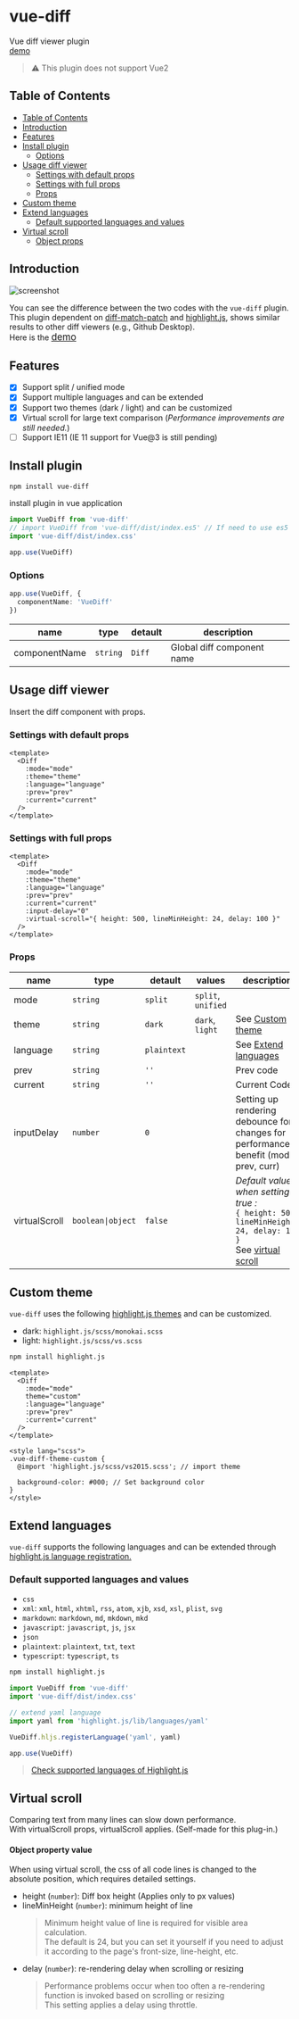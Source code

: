 # vue-diff

Vue diff viewer plugin  
<a href="https://hoiheart.github.io/vue-diff/demo/index.html" target="_blank">demo</a>

> ⚠️ This plugin does not support Vue2

## Table of Contents

* [Table of Contents](#table-of-contents)
* [Introduction](#introduction)
* [Features](#features)
* [Install plugin](#install-plugin)
  + [Options](#options)
* [Usage diff viewer](#usage-diff-viewer)
  + [Settings with default props](#settings-with-default-props)
  + [Settings with full props](#settings-with-full-props)
  + [Props](#props)
* [Custom theme](#custom-theme)
* [Extend languages](#extend-languages)
  + [Default supported languages and values](#default-supported-languages-and-values)
* [Virtual scroll](#virtual-scroll)
    - [Object props](#object-props)

## Introduction

<img src="https://user-images.githubusercontent.com/25652218/104784360-7520e600-57cb-11eb-8abc-ce81dd309e05.png" alt="screenshot" style="max-width:100%;">

You can see the difference between the two codes with the `vue-diff` plugin.  
This plugin dependent on <a href="https://github.com/JackuB/diff-match-patch">diff-match-patch</a> and <a href="https://github.com/highlightjs/highlight.js/">highlight.js</a>, shows similar results to other diff viewers (e.g., Github Desktop).  
Here is the <a href="https://hoiheart.github.io/vue-diff/demo/index.html" target="_blank" style="font-size: 1.2em; text-decoration: underline;">demo</a>

## Features

* [x] Support split / unified mode
* [x] Support multiple languages and can be extended
* [X] Support two themes (dark / light) and can be customized
* [X] Virtual scroll for large text comparison (*Performance improvements are still needed.*)
* [ ] Support IE11 (IE 11 support for Vue@3 is still pending)

## Install plugin

```bash
npm install vue-diff
```

install plugin in vue application

```ts
import VueDiff from 'vue-diff'
// import VueDiff from 'vue-diff/dist/index.es5' // If need to use es5 build
import 'vue-diff/dist/index.css'

app.use(VueDiff)
```
### Options

```ts
app.use(VueDiff, {
  componentName: 'VueDiff'
})
```

| name | type | detault | description |
|- | - | - | - |
| componentName | `string` | `Diff` | Global diff component name |

## Usage diff viewer

Insert the diff component with props.
### Settings with default props
```vue
<template>
  <Diff
    :mode="mode"
    :theme="theme"
    :language="language"
    :prev="prev"
    :current="current"
  />
</template>
```

### Settings with full props

```vue
<template>
  <Diff
    :mode="mode"
    :theme="theme"
    :language="language"
    :prev="prev"
    :current="current"
    :input-delay="0"
    :virtual-scroll="{ height: 500, lineMinHeight: 24, delay: 100 }"
  />
</template>
```

### Props

| name | type | detault | values | description
|- | - | - | - |- |
| mode | `string` | `split` | `split`, `unified` | 
| theme | `string` | `dark` | `dark`, `light` | See <a href="#custom-theme">Custom theme</a>
| language | `string` | `plaintext` |  | See <a href="#extend-languages">Extend languages</a>
| prev | `string` | `''` |  | Prev code |
| current | `string` | `''` |  | Current Code |
| inputDelay | `number` | `0` |  | Setting up rendering debounce for changes for performance benefit (mode, prev, curr) |
| virtualScroll | `boolean\|object` | `false` |  | *Default value when setting true :*<br>`{ height: 500, lineMinHeight: 24, delay: 100 }`<br>See <a href="#virtual-scroll">virtual scroll</a> |

## Custom theme

`vue-diff` uses the following <a href="https://github.com/highlightjs/highlight.js/tree/master/src/styles">highlight.js themes</a> and can be customized.

* dark: `highlight.js/scss/monokai.scss`
* light: `highlight.js/scss/vs.scss`

```bash
npm install highlight.js
```

```vue
<template>
  <Diff
    :mode="mode"
    theme="custom"
    :language="language"
    :prev="prev"
    :current="current"
  />
</template>

<style lang="scss">
.vue-diff-theme-custom {
  @import 'highlight.js/scss/vs2015.scss'; // import theme

  background-color: #000; // Set background color
}
</style>
```

## Extend languages

`vue-diff` supports the following languages and can be extended through <a href="https://github.com/highlightjs/highlight.js/#es6-modules">highlight.js language registration.</a>

### Default supported languages and values

* `css`
* `xml`: `xml`, `html`, `xhtml`, `rss`, `atom`, `xjb`, `xsd`, `xsl`, `plist`, `svg`
* `markdown`: `markdown`, `md`, `mkdown`, `mkd`
* `javascript`: `javascript`, `js`, `jsx`
* `json`
* `plaintext`: `plaintext`, `txt`, `text`
* `typescript`: `typescript`, `ts`

```bash
npm install highlight.js
```

```ts
import VueDiff from 'vue-diff'
import 'vue-diff/dist/index.css'

// extend yaml language
import yaml from 'highlight.js/lib/languages/yaml'

VueDiff.hljs.registerLanguage('yaml', yaml)

app.use(VueDiff)
```

> <a href="https://github.com/highlightjs/highlight.js/blob/master/SUPPORTED_LANGUAGES.md">Check supported languages of Highlight.js</a>

## Virtual scroll

Comparing text from many lines can slow down performance.<br>
With virtualScroll props, virtualScroll applies. (Self-made for this plug-in.)

#### Object property value

When using virtual scroll, the css of all code lines is changed to the absolute position, which requires detailed settings.

* height (`number`): Diff box height (Applies only to px values)
* lineMinHeight (`number`): minimum height of line
  > Minimum height value of line is required for visible area calculation.<br>The default is 24, but you can set it yourself if you need to adjust it according to the page's front-size, line-height, etc.
* delay (`number`): re-rendering delay when scrolling or resizing
  > Performance problems occur when too often a re-rendering function is invoked based on scrolling or resizing<br>This setting applies a delay using throttle.